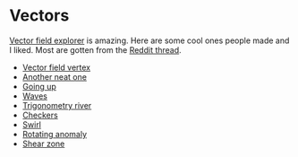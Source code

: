 # Vectors

  
​[Vector field explorer](https://anvaka.github.io/fieldplay/) is amazing. Here are some cool ones people made and I liked. Most are gotten from the [Reddit thread](https://www.reddit.com/r/math/comments/7a4z4u/beautiful_world_of_vector_fields_this_is_the_tool/).

* ​[Vector field vertex](http://bit.ly/2nAUtlo)​
* ​[Another neat one](http://bit.ly/2DWcTrR)​
* ​[Going up](http://bit.ly/2GDCrHW)​
* ​[Waves](http://bit.ly/2DTzilw)​
* ​[Trigonometry river](http://bit.ly/2DVqonH)​
* ​[Checkers](http://bit.ly/2EvGyFe)​
* ​[Swirl](http://bit.ly/2BMBVUl)​
* ​[Rotating anomaly](http://bit.ly/2DWg1Qn)​
* ​[Shear zone](http://bit.ly/2E6YFUd)​

